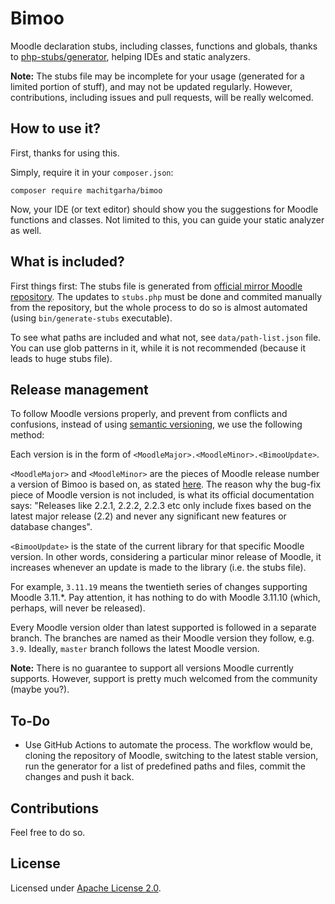 # Bimoo

Moodle declaration stubs, including classes, functions and globals, thanks to [php-stubs/generator](https://github.com/php-stubs/generator), helping IDEs and static analyzers.

**Note:** The stubs file may be incomplete for your usage (generated for a limited portion of stuff), and may not be updated regularly. However, contributions, including issues and pull requests, will be really welcomed.

## How to use it?

First, thanks for using this.

Simply, require it in your `composer.json`:

```
composer require machitgarha/bimoo
```

Now, your IDE (or text editor) should show you the suggestions for Moodle functions and classes. Not limited to this, you can guide your static analyzer as well.

## What is included?

First things first: The stubs file is generated from [official mirror Moodle repository](https://github.com/moodle/moodle/tree/master/lib). The updates to `stubs.php` must be done and commited manually from the repository, but the whole process to do so is almost automated (using `bin/generate-stubs` executable).

To see what paths are included and what not, see `data/path-list.json` file. You can use glob patterns in it, while it is not recommended (because it leads to huge stubs file).

## Release management

To follow Moodle versions properly, and prevent from conflicts and confusions, instead of using [semantic versioning](https://semver.org), we use the following method:

Each version is in the form of `<MoodleMajor>.<MoodleMinor>.<BimooUpdate>`.

`<MoodleMajor>` and `<MoodleMinor>` are the pieces of Moodle release number a version of Bimoo is based on, as stated [here](https://docs.moodle.org/dev/Process#Stable_maintenance_cycles). The reason why the bug-fix piece of Moodle version is not included, is what its official documentation says: "Releases like 2.2.1, 2.2.2, 2.2.3 etc only include fixes based on the latest major release (2.2) and never any significant new features or database changes".

`<BimooUpdate>` is the state of the current library for that specific Moodle version. In other words, considering a particular minor release of Moodle, it increases whenever an update is made to the library (i.e. the stubs file).

For example, `3.11.19` means the twentieth series of changes supporting Moodle 3.11.*. Pay attention, it has nothing to do with Moodle 3.11.10 (which, perhaps, will never be released).

Every Moodle version older than latest supported is followed in a separate branch. The branches are named as their Moodle version they follow, e.g. `3.9`. Ideally, `master` branch follows the latest Moodle version.

**Note:** There is no guarantee to support all versions Moodle currently supports. However, support is pretty much welcomed from the community (maybe you?).

## To-Do

-   Use GitHub Actions to automate the process. The workflow would be, cloning the repository of Moodle, switching to the latest stable version, run the generator for a list of predefined paths and files, commit the changes and push it back.

## Contributions

Feel free to do so.

## License

Licensed under [Apache License 2.0](./LICENSE.md).
